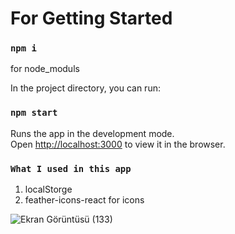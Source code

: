 # For Getting Started

### `npm i`
for node_moduls

In the project directory, you can run:

### `npm start`

Runs the app in the development mode.\
Open [http://localhost:3000](http://localhost:3000) to view it in the browser.



### `What I used in this app`
1) localStorge
2) feather-icons-react for icons

![Ekran Görüntüsü (133)](https://user-images.githubusercontent.com/64332249/120910185-66a56f00-c685-11eb-86a2-af5c7b5e5218.png)
